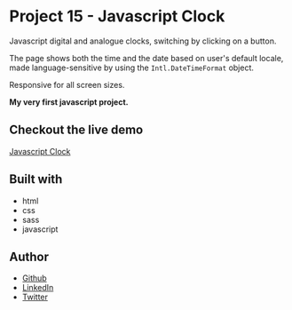 # Project 15 - Javascript Clock

Javascript digital and analogue clocks, switching by clicking on a button.

The page shows both the time and the date based on user's default locale, made language-sensitive by using the `Intl.DateTimeFormat` object.

Responsive for all screen sizes.

**My very first javascript project.**

## Checkout the live demo

[Javascript Clock](https://peac-h.github.io/15_javascript-clock/)

## Built with

- html
- css
- sass
- javascript

## Author

- [Github](https://github.com/Peac-h)
- [LinkedIn](https://www.linkedin.com/in/tamta-lomidze-b336b9266/)
- [Twitter](https://twitter.com/p6eac_h)
